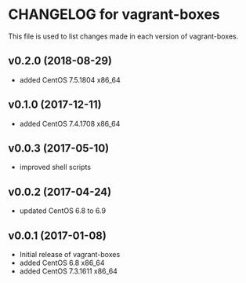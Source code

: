 # CHANGELOG for vagrant-boxes

This file is used to list changes made in each version of vagrant-boxes.

## v0.2.0 (2018-08-29)
* added CentOS 7.5.1804 x86_64

## v0.1.0 (2017-12-11)
* added CentOS 7.4.1708 x86_64

## v0.0.3 (2017-05-10)
* improved shell scripts

## v0.0.2 (2017-04-24)
* updated CentOS 6.8 to 6.9

## v0.0.1 (2017-01-08)
* Initial release of vagrant-boxes
* added CentOS 6.8 x86_64
* added CentOS 7.3.1611 x86_64
